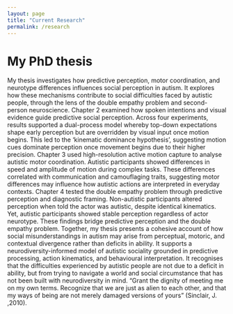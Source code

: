 ```yaml
---
layout: page
title: "Current Research"
permalink: /research
---
```

# My PhD thesis
My thesis investigates how predictive perception, motor coordination, and neurotype differences influences social perception in autism. It explores how these mechanisms contribute to social difficulties faced by autistic people, through the lens of the double empathy problem and second-person neuroscience.
Chapter 2 examined how spoken intentions and visual evidence guide predictive social perception. Across four experiments, results supported a dual-process model whereby top-down expectations shape early perception but are overridden by visual input once motion begins. This led to the ‘kinematic dominance hypothesis’, suggesting motion cues dominate perception once movement begins due to their higher precision.
Chapter 3 used high-resolution active motion capture to analyse autistic motor coordination. Autistic participants showed differences in speed and amplitude of motion during complex tasks. These differences correlated with communication and camouflaging traits, suggesting motor differences may influence how autistic actions are interpreted in everyday contexts.
Chapter 4 tested the double empathy problem through predictive perception and diagnostic framing. Non-autistic participants altered perception when told the actor was autistic, despite identical kinematics. Yet, autistic participants showed stable perception regardless of actor neurotype. These findings bridge predictive perception and the double empathy problem. 
Together, my thesis presents a cohesive account of how social misunderstandings in autism may arise from perceptual, motoric, and contextual divergence rather than deficits in ability. It supports a neurodiversity-informed model of autistic sociality grounded in predictive processing, action kinematics, and behavioural interpretation. It recognises that the difficulties experienced by autistic people are not due to a deficit in ability, but from trying to navigate a world and social circumstance that has not been built with neurodiversity in mind. 
“Grant  the dignity of meeting me on my own terms. Recognize that we are just as alien to each other, and that my ways of being are not merely damaged versions of yours” (Sinclair, J. ,2010).
